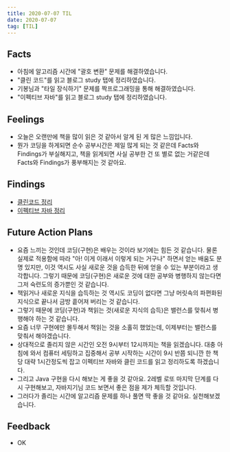 ```yaml
---
title: 2020-07-07 TIL
date: 2020-07-07
tag: [TIL]
---
```


## Facts

- 아침에 알고리즘 시간에 "괄호 변환" 문제를 해결하였습니다.
- "클린 코드"를 읽고 블로그 study 탭에 정리하였습니다.
- 기봉님과 "타일 장식하기" 문제를 짝프로그래밍을 통해 해결하였습니다.
- "이펙티브 자바"를 읽고 블로그 study 탭에 정리하였습니다.

## Feelings

- 오늘은 오랜만에 책을 많이 읽은 것 같아서 알게 된 게 많은 느낌입니다.
- 뭔가 코딩을 하게되면 순수 공부시간은 제일 많게 되는 것 같은데 Facts와 Findings가 부실해지고, 책을 읽게되면 사실 공부한 건 또 별로 없는 거같은데 Facts와 Findings가 풍부해지는 것 같아요.

## Findings

- [클린코드 정리](../../../../../content/post/Study/2020-07-07-CleanCode-meaningfulName.md)
- [이펙티브 자바 정리](../../../../../content/post/Study/2020-06-01-EffectiveJava.md)

## Future Action Plans

- 요즘 느끼는 것인데 코딩(구현)은 배우는 것이라 보기에는 힘든 것 같습니다. 물론 실제로 적용함에 따라 "아! 이게 이래서 이렇게 되는 거구나" 하면서 얻는 배움도 분명 있지만, 이것 역시도 사실 새로운 것을 습득한 뒤에 얻을 수 있는 부분이라고 생각합니다. 그렇기 때문에 코딩(구현)은 새로운 것에 대한 공부와 병행하지 않는다면 그저 숙련도의 증가뿐인 것 같습니다.
- 책읽거나 새로운 지식을 습득하는 것 역시도 코딩이 없다면 그냥 머릿속의 파편화된 지식으로 끝나서 금방 흩어져 버리는 것 같습니다.
- 그렇기 때문에 코딩(구현)과 책읽는 것(새로운 지식의 습득)은 밸런스를 맞춰서 병행해야 하는 것 같습니다.
- 요즘 너무 구현에만 몰두해서 책읽는 것을 소홀히 했었는데, 이제부터는 밸런스를 맞춰서 해야겠습니다.
- 상대적으로 졸리지 않은 시간인 오전 9시부터 12시까지는 책을 읽겠습니다. 대충 아침에 와서 컴퓨터 세팅하고 집중해서 공부 시작하는 시간이 9시 반쯤 되니깐 한 책당 대략 1시간정도씩 잡고 이펙티브 자바와 클린 코드를 읽고 정리하도록 하겠습니다.
- 그리고 Java 구현을 다시 해보는 게 좋을 것 같아요. 2레벨 로또 마지막 단계를 다시 구현해보고, 자바지기님 코드 보면서 좋은 점을 제가 체득할 것입니다.
- 그러다가 졸리는 시간에 알고리즘 문제를 하나 풀면 딱 좋을 것 같아요. 실천해보겠습니다.

## Feedback

- OK
